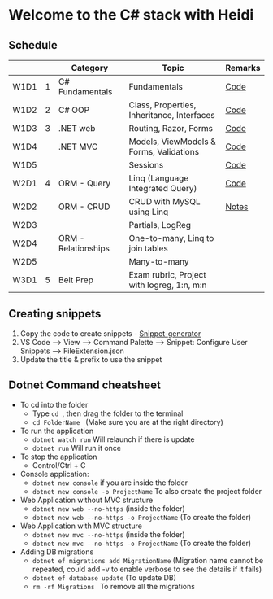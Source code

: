 # Welcome to the C# stack with Heidi

## Schedule 
<table>
<thead>
    <th></th>
    <th></th>
    <th> Category </th>
    <th> Topic </th>
    <th> Remarks</th>
</thead>
    <tbody>
    <tr>
        <td>W1D1 </td>
        <td>1</td>
        <td>C# Fundamentals</td>
        <td>Fundamentals </td>
        <td><a href="./01-fundamentals/FundamentalDemo/">Code </a></td>
    </tr>
    <tr>
        <td>W1D2 </td>
        <td>2</td>
        <td>C# OOP</td>
        <td>Class, Properties, Inheritance, Interfaces 
        </td>
        <td> <a href="./02-oop/OOPDemo/">Code </a></td>
    <tr>
        <td>W1D3 </td>
        <td>3</td>
        <td> .NET web</td>
        <td> Routing, Razor, Forms</td>
        <td><a href="./03-mvc/WebDemo/">Code </a></td>
    </tr>
        <tr>
        <td>W1D4 </td>
        <td></td>
        <td>.NET MVC</td>
        <td>Models, ViewModels & Forms, Validations</td>
        <td><a href="./03-mvc/MVCDemo/">Code </a></td>
    </tr>
    <tr>
        <td>W1D5 </td>
        <td></td>
        <td></td>
        <td>Sessions </td>
        <td><a href="./03-mvc/MVCDemo/">Code </a></td>
    </tr>
    <tr>
        <td>W2D1 </td>
        <td>4</td>
        <td>ORM - Query</td>
        <td>Linq (Language Integrated Query)</td>
        <td><a href="./04-orm/LinqDemo/Program.cs">Code </a></td>
    </tr>
    <tr>
        <td>W2D2 </td>
        <td></td>
        <td>ORM - CRUD </td>
        <td>CRUD with MySQL using Linq</td>
        <td><a href="./04-orm/CRUD.md">Notes </a>
        </td>
    </tr>
    <tr>
        <td>W2D3 </td>
        <td></td>
        <td></td>
        <td>Partials, LogReg </td>
        <td></td>
    </tr>
    <tr>
        <td> W2D4 </td>
        <td></td>
        <td>ORM - Relationships</td>
        <td>One-to-many, Linq to join tables</td>
        <td></td>
    </tr>
    <tr>
        <td> W2D5 </td>
        <td></td>
        <td></td>
        <td>Many-to-many</td>
        <td></td>
    </tr>
    <tr>
        <td> W3D1 </td>
        <td>5 </td>
        <td>Belt Prep</td>
        <td>Exam rubric, Project with logreg, 1:n, m:n</td>
        <td> </td>
    </tr>
    </tbody>
</table>

## Creating snippets
1. Copy the code to create snippets - [Snippet-generator](https://snippet-generator.app/?description=&tabtrigger=&snippet=&mode=vscode)
2. VS Code --> View --> Command Palette --> Snippet: Configure User Snippets --> FileExtension.json
3. Update the title & prefix to use the snippet


## Dotnet Command cheatsheet
- To cd into the folder
  - Type ```cd ```, then drag the folder to the terminal
  - ```cd FolderName ``` (Make sure you are at the right directory)
- To run the application
  - ``` dotnet watch run ``` Will relaunch if there is update
  - ``` dotnet run ``` Will run it once
- To stop the application
  - Control/Ctrl + C 
- Console application:
  - ``` dotnet new console ``` if you are inside the folder
  - ``` dotnet new console -o ProjectName ``` To also create the project folder
- Web Application without MVC structure
  - ``` dotnet new web --no-https ``` (inside the folder)
  - ``` dotnet new web --no-https -o ProjectName ``` (To create the folder)
- Web Application with MVC structure
  - ``` dotnet new mvc --no-https ``` (inside the folder)
  - ``` dotnet new mvc --no-https -o ProjectName ``` (To create the folder)
- Adding DB migrations
  - ``` dotnet ef migrations add MigrationName ``` (Migration name cannot be repeated, could add -v to enable verbose to see the details if it fails)
  - ```dotnet ef database update``` (To update DB)
  - ```rm -rf Migrations ``` To remove all the migrations